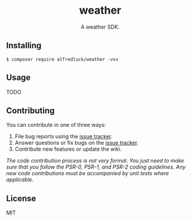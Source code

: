 <h1 align="center"> weather </h1>

<p align="center"> A weather SDK.</p>


## Installing

```shell
$ composer require alfredluck/weather -vvv
```

## Usage

TODO

## Contributing

You can contribute in one of three ways:

1. File bug reports using the [issue tracker](https://github.com/alfredluck/weather/issues).
2. Answer questions or fix bugs on the [issue tracker](https://github.com/alfredluck/weather/issues).
3. Contribute new features or update the wiki.

_The code contribution process is not very formal. You just need to make sure that you follow the PSR-0, PSR-1, and PSR-2 coding guidelines. Any new code contributions must be accompanied by unit tests where applicable._

## License

MIT